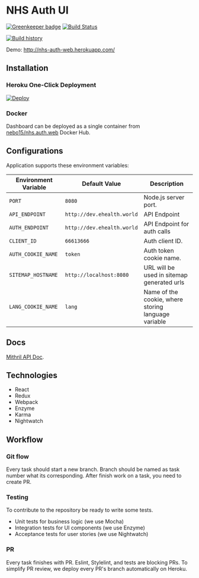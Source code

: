 # NHS Auth UI

[![Greenkeeper badge](https://badges.greenkeeper.io/Nebo15/nhs.auth.web.svg)](https://greenkeeper.io/)
[![Build Status](https://travis-ci.org/Nebo15/nhs.auth.web.svg?branch=master)](https://travis-ci.org/Nebo15/nhs.auth.web)

[![Build history](https://buildstats.info/travisci/chart/Nebo15/nhs.auth.web)](https://travis-ci.org/Nebo15/nhs.auth.web)

Demo: http://nhs-auth-web.herokuapp.com/

## Installation

### Heroku One-Click Deployment

[![Deploy](https://www.herokucdn.com/deploy/button.svg)](https://heroku.com/deploy?template=https://github.com/nebo15/nhs.auth.web)

### Docker

Dashboard can be deployed as a single container from [nebo15/nhs.auth.web](https://hub.docker.com/r/nebo15/nhs.auth.web/) Docker Hub.

## Configurations

Application supports these environment variables:

| Environment Variable  | Default Value           | Description |
| --------------------- | ----------------------- | ----------- |
| `PORT`                | `8080`                  | Node.js server port. |
| `API_ENDPOINT`        | `http://dev.ehealth.world` | API Endpoint |
| `AUTH_ENDPOINT`        | `http://dev.ehealth.world` | API Endpoint for auth calls |
| `CLIENT_ID`           | `66613666`              | Auth client ID. |
| `AUTH_COOKIE_NAME`    | `token`                 | Auth token cookie name. |
| `SITEMAP_HOSTNAME`    | `http://localhost:8080` | URL will be used in sitemap generated urls |
| `LANG_COOKIE_NAME`    | `lang`                  | Name of the cookie, where storing language variable |

## Docs

[Mithril API Doc](http://docs.mithril1.apiary.io/).

## Technologies

- React
- Redux
- Webpack
- Enzyme
- Karma
- Nightwatch

## Workflow

### Git flow

Every task should start a new branch. Branch should be named as task number what its corresponding.
After finish work on a task, you need to create PR.

### Testing

To contribute to the repository be ready to write some tests.

- Unit tests for business logic (we use Mocha)
- Integration tests for UI components (we use Enzyme)
- Acceptance tests for user stories (we use Nightwatch)

### PR

Every task finishes with PR. Eslint, Stylelint, and tests are blocking PRs. To simplify PR review, we deploy every PR's branch automatically on Heroku.
